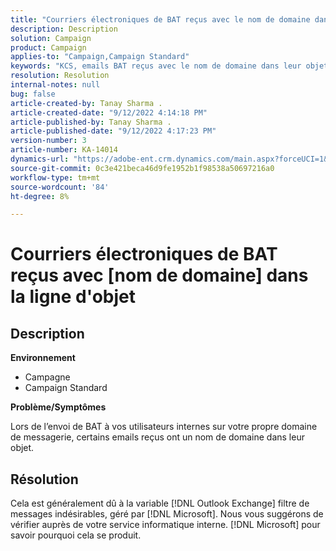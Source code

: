 ```yaml
---
title: "Courriers électroniques de BAT reçus avec le nom de domaine dans l’objet"
description: Description
solution: Campaign
product: Campaign
applies-to: "Campaign,Campaign Standard"
keywords: "KCS, emails BAT reçus avec le nom de domaine dans leur objet"
resolution: Resolution
internal-notes: null
bug: false
article-created-by: Tanay Sharma .
article-created-date: "9/12/2022 4:14:18 PM"
article-published-by: Tanay Sharma .
article-published-date: "9/12/2022 4:17:23 PM"
version-number: 3
article-number: KA-14014
dynamics-url: "https://adobe-ent.crm.dynamics.com/main.aspx?forceUCI=1&pagetype=entityrecord&etn=knowledgearticle&id=aacf6bf1-b532-ed11-9db1-002248086735"
source-git-commit: 0c3e421beca46d9fe1952b1f98538a50697216a0
workflow-type: tm+mt
source-wordcount: '84'
ht-degree: 8%

---
```


# Courriers électroniques de BAT reçus avec [nom de domaine] dans la ligne d&#39;objet

## Description


<b>Environnement</b>

- Campagne
- Campaign Standard




<b>Problème/Symptômes</b>

Lors de l’envoi de BAT à vos utilisateurs internes sur votre propre domaine de messagerie, certains emails reçus ont un nom de domaine dans leur objet.


## Résolution


Cela est généralement dû à la variable [!DNL Outlook Exchange] filtre de messages indésirables, géré par [!DNL Microsoft]. Nous vous suggérons de vérifier auprès de votre service informatique interne. [!DNL Microsoft] pour savoir pourquoi cela se produit.
